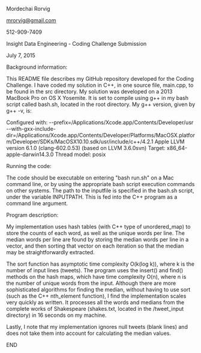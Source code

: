 Mordechai Rorvig

mrorvig@gmail.com

512-909-7409

Insight Data Engineering - Coding Challenge Submission

July 7, 2015


Background information: 


This README file describes my GitHub repository developed for the Coding Challenge.
I have coded my solution in C++, in one source file, main.cpp, to be found in the
src directory. My solution was developed on a 2013 MacBook Pro on OS X Yosemite. 
It is set to compile using g++ in my bash script called bash.sh, located in the 
root directory. My g++ version, given by g++ -v, is:

Configured with: --prefix=/Applications/Xcode.app/Contents/Developer/usr --with-gxx-include-dir=/Applications/Xcode.app/Contents/Developer/Platforms/MacOSX.platform/Developer/SDKs/MacOSX10.10.sdk/usr/include/c++/4.2.1
Apple LLVM version 6.1.0 (clang-602.0.53) (based on LLVM 3.6.0svn)
Target: x86_64-apple-darwin14.3.0
Thread model: posix


Running the code:


The code should be executable on entering "bash run.sh" on a Mac command line, or 
by using the appropriate bash script execution commands on other systems. The 
path to the inputfile is specified in the bash.sh script, under the variable
INPUTPATH. This is fed into the C++ program as a command line argument. 


Program description:


My implementation uses hash tables (with C++ type of unordered_map) to store the
counts of each word, as well as the unique words per line. The median words
per line are found by storing the median words per line in a vector, and then 
sorting that vector on each iteration so that the median may be straightforwardly
extracted. 

The sort function has asymptotic time complexity O(k(log k)), where k is the number of
input lines (tweets). The program uses the insert() and find() methods on the hash maps,
which have time complexity O(n), where n is the number of unique words from the input.
Although there are more sophisticated algorithms for finding the median, without having
to use sort (such as the C++ nth_element function), I find the implementation scales
very quickly as written. It processes all the words and medians from the complete works 
of Shakespeare (shakes.txt, located in the /tweet_input directory) in 16 seconds on my 
machine. 

Lastly, I note that my implementation ignores null tweets (blank lines) and does 
not take them into account for calculating the median values. 


END  

